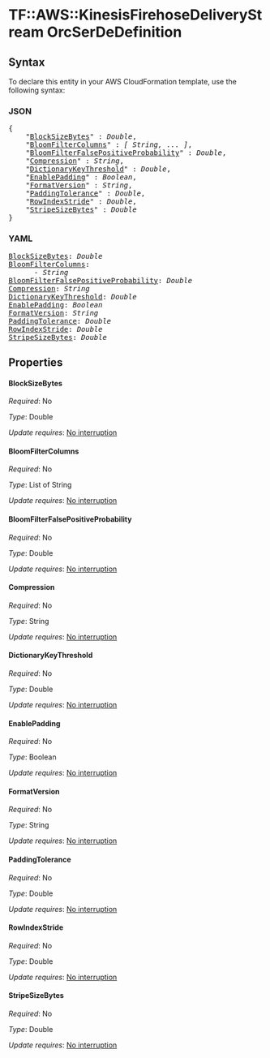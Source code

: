 # TF::AWS::KinesisFirehoseDeliveryStream OrcSerDeDefinition

## Syntax

To declare this entity in your AWS CloudFormation template, use the following syntax:

### JSON

<pre>
{
    "<a href="#blocksizebytes" title="BlockSizeBytes">BlockSizeBytes</a>" : <i>Double</i>,
    "<a href="#bloomfiltercolumns" title="BloomFilterColumns">BloomFilterColumns</a>" : <i>[ String, ... ]</i>,
    "<a href="#bloomfilterfalsepositiveprobability" title="BloomFilterFalsePositiveProbability">BloomFilterFalsePositiveProbability</a>" : <i>Double</i>,
    "<a href="#compression" title="Compression">Compression</a>" : <i>String</i>,
    "<a href="#dictionarykeythreshold" title="DictionaryKeyThreshold">DictionaryKeyThreshold</a>" : <i>Double</i>,
    "<a href="#enablepadding" title="EnablePadding">EnablePadding</a>" : <i>Boolean</i>,
    "<a href="#formatversion" title="FormatVersion">FormatVersion</a>" : <i>String</i>,
    "<a href="#paddingtolerance" title="PaddingTolerance">PaddingTolerance</a>" : <i>Double</i>,
    "<a href="#rowindexstride" title="RowIndexStride">RowIndexStride</a>" : <i>Double</i>,
    "<a href="#stripesizebytes" title="StripeSizeBytes">StripeSizeBytes</a>" : <i>Double</i>
}
</pre>

### YAML

<pre>
<a href="#blocksizebytes" title="BlockSizeBytes">BlockSizeBytes</a>: <i>Double</i>
<a href="#bloomfiltercolumns" title="BloomFilterColumns">BloomFilterColumns</a>: <i>
      - String</i>
<a href="#bloomfilterfalsepositiveprobability" title="BloomFilterFalsePositiveProbability">BloomFilterFalsePositiveProbability</a>: <i>Double</i>
<a href="#compression" title="Compression">Compression</a>: <i>String</i>
<a href="#dictionarykeythreshold" title="DictionaryKeyThreshold">DictionaryKeyThreshold</a>: <i>Double</i>
<a href="#enablepadding" title="EnablePadding">EnablePadding</a>: <i>Boolean</i>
<a href="#formatversion" title="FormatVersion">FormatVersion</a>: <i>String</i>
<a href="#paddingtolerance" title="PaddingTolerance">PaddingTolerance</a>: <i>Double</i>
<a href="#rowindexstride" title="RowIndexStride">RowIndexStride</a>: <i>Double</i>
<a href="#stripesizebytes" title="StripeSizeBytes">StripeSizeBytes</a>: <i>Double</i>
</pre>

## Properties

#### BlockSizeBytes

_Required_: No

_Type_: Double

_Update requires_: [No interruption](https://docs.aws.amazon.com/AWSCloudFormation/latest/UserGuide/using-cfn-updating-stacks-update-behaviors.html#update-no-interrupt)

#### BloomFilterColumns

_Required_: No

_Type_: List of String

_Update requires_: [No interruption](https://docs.aws.amazon.com/AWSCloudFormation/latest/UserGuide/using-cfn-updating-stacks-update-behaviors.html#update-no-interrupt)

#### BloomFilterFalsePositiveProbability

_Required_: No

_Type_: Double

_Update requires_: [No interruption](https://docs.aws.amazon.com/AWSCloudFormation/latest/UserGuide/using-cfn-updating-stacks-update-behaviors.html#update-no-interrupt)

#### Compression

_Required_: No

_Type_: String

_Update requires_: [No interruption](https://docs.aws.amazon.com/AWSCloudFormation/latest/UserGuide/using-cfn-updating-stacks-update-behaviors.html#update-no-interrupt)

#### DictionaryKeyThreshold

_Required_: No

_Type_: Double

_Update requires_: [No interruption](https://docs.aws.amazon.com/AWSCloudFormation/latest/UserGuide/using-cfn-updating-stacks-update-behaviors.html#update-no-interrupt)

#### EnablePadding

_Required_: No

_Type_: Boolean

_Update requires_: [No interruption](https://docs.aws.amazon.com/AWSCloudFormation/latest/UserGuide/using-cfn-updating-stacks-update-behaviors.html#update-no-interrupt)

#### FormatVersion

_Required_: No

_Type_: String

_Update requires_: [No interruption](https://docs.aws.amazon.com/AWSCloudFormation/latest/UserGuide/using-cfn-updating-stacks-update-behaviors.html#update-no-interrupt)

#### PaddingTolerance

_Required_: No

_Type_: Double

_Update requires_: [No interruption](https://docs.aws.amazon.com/AWSCloudFormation/latest/UserGuide/using-cfn-updating-stacks-update-behaviors.html#update-no-interrupt)

#### RowIndexStride

_Required_: No

_Type_: Double

_Update requires_: [No interruption](https://docs.aws.amazon.com/AWSCloudFormation/latest/UserGuide/using-cfn-updating-stacks-update-behaviors.html#update-no-interrupt)

#### StripeSizeBytes

_Required_: No

_Type_: Double

_Update requires_: [No interruption](https://docs.aws.amazon.com/AWSCloudFormation/latest/UserGuide/using-cfn-updating-stacks-update-behaviors.html#update-no-interrupt)

